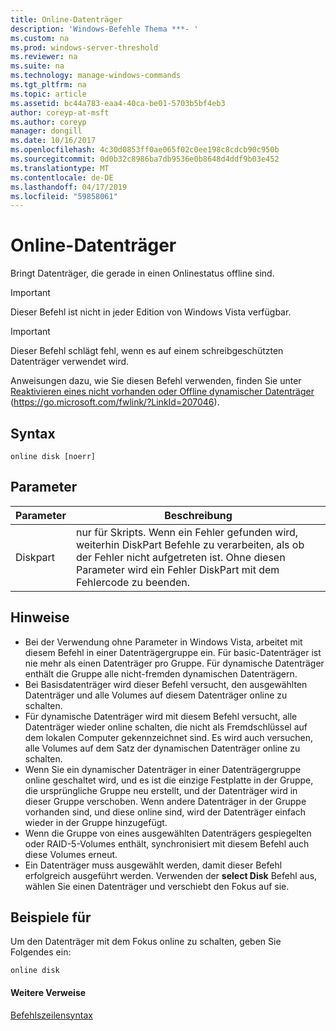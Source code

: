```yaml
---
title: Online-Datenträger
description: 'Windows-Befehle Thema ***- '
ms.custom: na
ms.prod: windows-server-threshold
ms.reviewer: na
ms.suite: na
ms.technology: manage-windows-commands
ms.tgt_pltfrm: na
ms.topic: article
ms.assetid: bc44a783-eaa4-40ca-be01-5703b5bf4eb3
author: coreyp-at-msft
ms.author: coreyp
manager: dongill
ms.date: 10/16/2017
ms.openlocfilehash: 4c30d0853ff0ae065f02c0ee198c8cdcb90c950b
ms.sourcegitcommit: 0d0b32c8986ba7db9536e0b8648d4ddf9b03e452
ms.translationtype: MT
ms.contentlocale: de-DE
ms.lasthandoff: 04/17/2019
ms.locfileid: "59858061"
---
```

# <a name="online-disk"></a>Online-Datenträger



Bringt Datenträger, die gerade in einen Onlinestatus offline sind.

> [!IMPORTANT]
> Dieser Befehl ist nicht in jeder Edition von Windows Vista verfügbar.

> [!IMPORTANT]
> Dieser Befehl schlägt fehl, wenn es auf einem schreibgeschützten Datenträger verwendet wird.

Anweisungen dazu, wie Sie diesen Befehl verwenden, finden Sie unter [Reaktivieren eines nicht vorhanden oder Offline dynamischer Datenträger](https://go.microsoft.com/fwlink/?LinkId=207046) (https://go.microsoft.com/fwlink/?LinkId=207046).

## <a name="syntax"></a>Syntax

```
online disk [noerr]
```

## <a name="parameters"></a>Parameter

|Parameter|Beschreibung|
|---------|-----------|
|Diskpart|nur für Skripts. Wenn ein Fehler gefunden wird, weiterhin DiskPart Befehle zu verarbeiten, als ob der Fehler nicht aufgetreten ist. Ohne diesen Parameter wird ein Fehler DiskPart mit dem Fehlercode zu beenden.|

## <a name="remarks"></a>Hinweise

-   Bei der Verwendung ohne Parameter in Windows Vista, arbeitet mit diesem Befehl in einer Datenträgergruppe ein. Für basic-Datenträger ist nie mehr als einen Datenträger pro Gruppe. Für dynamische Datenträger enthält die Gruppe alle nicht-fremden dynamischen Datenträgern.
-   Bei Basisdatenträger wird dieser Befehl versucht, den ausgewählten Datenträger und alle Volumes auf diesem Datenträger online zu schalten.
-   Für dynamische Datenträger wird mit diesem Befehl versucht, alle Datenträger wieder online schalten, die nicht als Fremdschlüssel auf dem lokalen Computer gekennzeichnet sind. Es wird auch versuchen, alle Volumes auf dem Satz der dynamischen Datenträger online zu schalten.
-   Wenn Sie ein dynamischer Datenträger in einer Datenträgergruppe online geschaltet wird, und es ist die einzige Festplatte in der Gruppe, die ursprüngliche Gruppe neu erstellt, und der Datenträger wird in dieser Gruppe verschoben. Wenn andere Datenträger in der Gruppe vorhanden sind, und diese online sind, wird der Datenträger einfach wieder in der Gruppe hinzugefügt.
-   Wenn die Gruppe von eines ausgewählten Datenträgers gespiegelten oder RAID-5-Volumes enthält, synchronisiert mit diesem Befehl auch diese Volumes erneut.
-   Ein Datenträger muss ausgewählt werden, damit dieser Befehl erfolgreich ausgeführt werden. Verwenden der **select Disk** Befehl aus, wählen Sie einen Datenträger und verschiebt den Fokus auf sie.

## <a name="BKMK_examples"></a>Beispiele für

Um den Datenträger mit dem Fokus online zu schalten, geben Sie Folgendes ein:
```
online disk
```

#### <a name="additional-references"></a>Weitere Verweise

[Befehlszeilensyntax](command-line-syntax-key.md)

